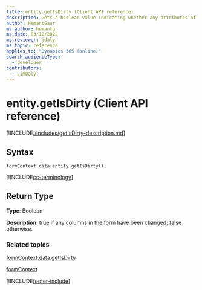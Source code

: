 ```yaml
---
title: entity.getIsDirty (Client API reference)
description: Gets a boolean value indicating whether any attributes of the entity have been modified.
author: HemantGaur
ms.author: hemantg
ms.date: 03/12/2022
ms.reviewer: jdaly
ms.topic: reference
applies_to: "Dynamics 365 (online)"
search.audienceType: 
  - developer
contributors:
  - JimDaly
---
```

# entity.getIsDirty (Client API reference)



[!INCLUDE[./includes/getIsDirty-description.md](./includes/getIsDirty-description.md)]

## Syntax

`formContext.data.entity.getIsDirty();`

[!INCLUDE[cc-terminology](../../../../data-platform/includes/cc-terminology.md)]

## Return Type

**Type**: Boolean

**Description**: true if any columns in the form have been changed; false otherwise.

### Related topics

[formContext.data.getIsDirty](../formContext-data/getIsDirty.md)

[formContext](../../clientapi-form-context.md)



[!INCLUDE[footer-include](../../../../../includes/footer-banner.md)]
